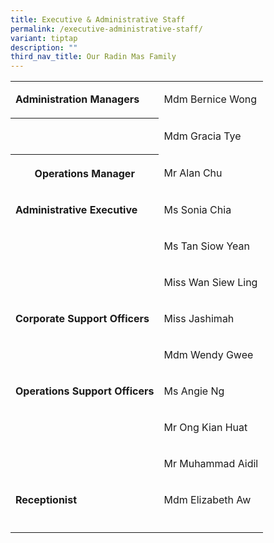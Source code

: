 ```yaml
---
title: Executive & Administrative Staff
permalink: /executive-administrative-staff/
variant: tiptap
description: ""
third_nav_title: Our Radin Mas Family
---
```

<table style="minWidth: 50px">
<colgroup>
<col>
<col>
</colgroup>
<tbody>
<tr>
<td rowspan="1" colspan="1">
<p><strong>Administration Managers</strong>
</p>
</td>
<td rowspan="1" colspan="1">
<p>Mdm Bernice Wong</p>
</td>
</tr>
<tr>
<th rowspan="1" colspan="1">
<p></p>
</th>
<td rowspan="1" colspan="1">
<p>Mdm Gracia Tye</p>
</td>
</tr>
<tr>
<th rowspan="1" colspan="1">
<p><strong>Operations Manager</strong>
</p>
</th>
<td rowspan="1" colspan="1">
<p>Mr Alan Chu</p>
</td>
</tr>
<tr>
<td rowspan="1" colspan="1">
<p><strong>Administrative Executive</strong>
</p>
</td>
<td rowspan="1" colspan="1">
<p>Ms Sonia Chia</p>
</td>
</tr>
<tr>
<td rowspan="1" colspan="1">
<p></p>
</td>
<td rowspan="1" colspan="1">
<p>Ms Tan Siow Yean</p>
</td>
</tr>
<tr>
<td rowspan="1" colspan="1">
<p></p>
</td>
<td rowspan="1" colspan="1">
<p>Miss Wan Siew Ling</p>
</td>
</tr>
<tr>
<td rowspan="1" colspan="1">
<p><strong>Corporate Support Officers</strong>
</p>
</td>
<td rowspan="1" colspan="1">
<p>Miss Jashimah</p>
</td>
</tr>
<tr>
<td rowspan="1" colspan="1">
<p></p>
</td>
<td rowspan="1" colspan="1">
<p>Mdm Wendy Gwee</p>
</td>
</tr>
<tr>
<td rowspan="1" colspan="1">
<p><strong>Operations Support Officers</strong>
</p>
</td>
<td rowspan="1" colspan="1">
<p>Ms Angie Ng</p>
</td>
</tr>
<tr>
<td rowspan="1" colspan="1">
<p></p>
</td>
<td rowspan="1" colspan="1">
<p>Mr Ong Kian Huat</p>
</td>
</tr>
<tr>
<td rowspan="1" colspan="1">
<p></p>
</td>
<td rowspan="1" colspan="1">
<p>Mr Muhammad Aidil</p>
</td>
</tr>
<tr>
<td rowspan="1" colspan="1">
<p><strong>Receptionist</strong>
</p>
</td>
<td rowspan="1" colspan="1">
<p>Mdm Elizabeth Aw</p>
</td>
</tr>
<tr>
<td rowspan="1" colspan="1">
<p></p>
</td>
<td rowspan="1" colspan="1">
<p></p>
</td>
</tr>
</tbody>
</table>
<p></p>
